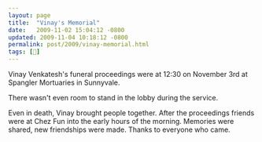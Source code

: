 ```yaml
---
layout: page
title:  "Vinay's Memorial"
date:   2009-11-02 15:04:12 -0800
updated: 2009-11-04 10:18:12 -0800
permalink: post/2009/vinay-memorial.html
tags: [👤]
---
```

<!-- more -->

Vinay Venkatesh's funeral proceedings were at 12:30 on November 3rd at Spangler Mortuaries in Sunnyvale.

There wasn't even room to stand in the lobby during the service.

Even in death, Vinay brought people together. After the proceedings friends were at Chez Fun into the early hours of the morning. Memories were shared, new friendships were made. Thanks to everyone who came.

